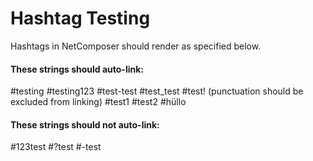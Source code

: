 # Hashtag Testing

Hashtags in NetComposer should render as specified below. 

#### These strings should auto-link:

#testing
#testing123
#test-test
#test_test
#test! (punctuation should be excluded from linking)
#test1 #test2
#hüllo

#### These strings should not auto-link:

#123test
#?test
#-test

